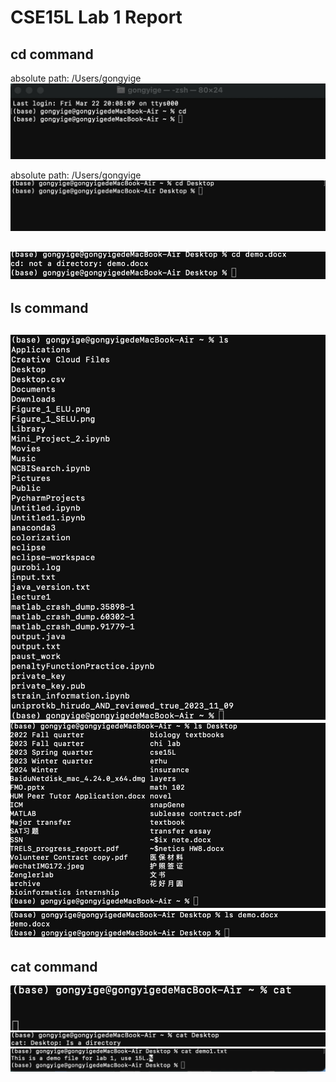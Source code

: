 # CSE15L Lab 1 Report
## cd command

absolute path: /Users/gongyige
![Image](cd_no_argument.jpeg)

absolute path: /Users/gongyige
![Image](cd_directory.jpeg)

![Image](cd_file.jpeg)
---
## ls command
![Image](ls_no_argument.jpeg)
![Image](ls_directory.jpeg)
![Image](ls_file.jpeg)
---
## cat command
![Image](cat_no_argument.jpeg)
![Image](cat_directory.jpeg)
![Image](cat_file.jpeg)
